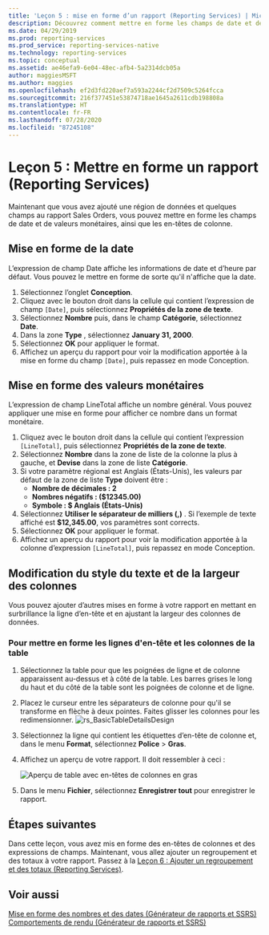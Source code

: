 ```yaml
---
title: 'Leçon 5 : mise en forme d’un rapport (Reporting Services) | Microsoft Docs'
description: Découvrez comment mettre en forme les champs de date et de devise, et les en-têtes de colonne, après avoir ajouté une région de données et quelques champs au rapport Sales Orders.
ms.date: 04/29/2019
ms.prod: reporting-services
ms.prod_service: reporting-services-native
ms.technology: reporting-services
ms.topic: conceptual
ms.assetid: ae46efa9-6e04-48ec-afb4-5a2314dcb05a
author: maggiesMSFT
ms.author: maggies
ms.openlocfilehash: ef2d3fd220aef7a593a2244cf2d7509c5264fcca
ms.sourcegitcommit: 216f377451e53874718ae1645a2611cdb198808a
ms.translationtype: HT
ms.contentlocale: fr-FR
ms.lasthandoff: 07/28/2020
ms.locfileid: "87245108"
---
```

# <a name="lesson-5-formatting-a-report-reporting-services"></a>Leçon 5 : Mettre en forme un rapport (Reporting Services)

Maintenant que vous avez ajouté une région de données et quelques champs au rapport Sales Orders, vous pouvez mettre en forme les champs de date et de valeurs monétaires, ainsi que les en-têtes de colonne.

## <a name="format-the-date"></a><a name="bkmk_format_date"></a>Mise en forme de la date

L’expression de champ Date affiche les informations de date et d’heure par défaut. Vous pouvez le mettre en forme de sorte qu'il n'affiche que la date.

1. Sélectionnez l’onglet **Conception**.
2. Cliquez avec le bouton droit dans la cellule qui contient l’expression de champ `[Date]`, puis sélectionnez **Propriétés de la zone de texte**.
3. Sélectionnez **Nombre** puis, dans le champ **Catégorie**, sélectionnez **Date**.
4. Dans la zone **Type** , sélectionnez **January 31, 2000**.
5. Sélectionnez **OK** pour appliquer le format.
6. Affichez un aperçu du rapport pour voir la modification apportée à la mise en forme du champ `[Date]`, puis repassez en mode Conception.

## <a name="format-the-currency"></a><a name="bkmk_format_currency"></a>Mise en forme des valeurs monétaires

L’expression de champ LineTotal affiche un nombre général. Vous pouvez appliquer une mise en forme pour afficher ce nombre dans un format monétaire.

1. Cliquez avec le bouton droit dans la cellule qui contient l’expression `[LineTotal]`, puis sélectionnez **Propriétés de la zone de texte**.
2. Sélectionnez **Nombre** dans la zone de liste de la colonne la plus à gauche, et **Devise** dans la zone de liste **Catégorie**.
3. Si votre paramètre régional est Anglais (États-Unis), les valeurs par défaut de la zone de liste **Type** doivent être :
    - **Nombre de décimales : 2**
    - **Nombres négatifs : ($12345.00)**
    - **Symbole : $ Anglais (États-Unis)**
4. Sélectionnez **Utiliser le séparateur de milliers (,)** . Si l’exemple de texte affiché est **$12,345.00**, vos paramètres sont corrects.
5. Sélectionnez **OK** pour appliquer le format.
6. Affichez un aperçu du rapport pour voir la modification apportée à la colonne d’expression `[LineTotal]`, puis repassez en mode Conception.  

## <a name="change-text-style-and-column-widths"></a><a name="bkmk_change_textstyle"></a>Modification du style du texte et de la largeur des colonnes

Vous pouvez ajouter d’autres mises en forme à votre rapport en mettant en surbrillance la ligne d’en-tête et en ajustant la largeur des colonnes de données.

### <a name="to-format-header-rows-and-table-columns"></a>Pour mettre en forme les lignes d'en-tête et les colonnes de la table

1. Sélectionnez la table pour que les poignées de ligne et de colonne apparaissent au-dessus et à côté de la table. Les barres grises le long du haut et du côté de la table sont les poignées de colonne et de ligne.

2. Placez le curseur entre les séparateurs de colonne pour qu'il se transforme en flèche à deux pointes. Faites glisser les colonnes pour les redimensionner.
    ![rs_BasicTableDetailsDesign](media/rs-basictabledetailsdesign.png)

3. Sélectionnez la ligne qui contient les étiquettes d’en-tête de colonne et, dans le menu **Format**, sélectionnez **Police** > **Gras**.

4. Affichez un aperçu de votre rapport. Il doit ressembler à ceci :

    ![Aperçu de table avec en-têtes de colonnes en gras](media/rs-basictabledetailsformattedpreview.png "Aperçu de table avec en-têtes de colonnes en gras")  

5. Dans le menu **Fichier**, sélectionnez **Enregistrer tout** pour enregistrer le rapport.

## <a name="next-steps"></a>Étapes suivantes

Dans cette leçon, vous avez mis en forme des en-têtes de colonnes et des expressions de champs. Maintenant, vous allez ajouter un regroupement et des totaux à votre rapport. Passez à la [Leçon 6 : Ajouter un regroupement et des totaux &#40;Reporting Services&#41;](lesson-6-adding-grouping-and-totals-reporting-services.md).

## <a name="see-also"></a>Voir aussi

[Mise en forme des nombres et des dates &#40;Générateur de rapports et SSRS&#41;](report-design/formatting-numbers-and-dates-report-builder-and-ssrs.md)
[Comportements de rendu &#40;Générateur de rapports et SSRS&#41;](report-design/rendering-behaviors-report-builder-and-ssrs.md)
